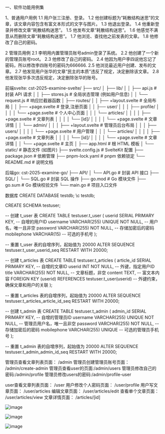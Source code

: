 一、软件功能用例集

1、普通用户用例
1.1 用户张三注册、登录。
1.2 他创建标题为“耗散结构迷思”的文章，该文章内容包含有富文本形式的文字与图片。
1.3 他退出登录。
1.4 他重新登录并修改文章“耗散结构迷思”。
1.5 他发布文章“耗散结构迷思”。
1.6 他感觉不满意从而删除文章“耗散结构迷思”。
1.7 他浏览、查找他之前发表的文章。
1.8 他修改了自己的密码。

2 管理员用例
2.1 李明用内置管理员账号admin登录了系统。
2.2 他创建了一个新的管理员账号root。
2.3 他修改了自己的密码。
2.4 他因为用户李四说他忘记了密码，所以修改李四账号的密码为666666.
2.5 他浏览最近用户创建、发布的文章。
2.7 他发现用户张华的文章“民主的本质”违反了规定，决定删除该文章。
2.8 他发现张华多次违反规定，决定删除张华的账号。

前端svelte:
cst-2025-examine-svelte/
├── src/
│   ├── lib/
│   │   ├── api.js        # 封装 API 请求
│   │   ├── stores.js     # 全局状态管理 (例如用户信息)
│   │   └── request.js    # 响应拦截器函数
│   ├── routes/
│   │   ├── +layout.svelte # 全局布局
│   │   ├── +page.svelte   # 登录,注册页面
│   │   ├── user/
│   │   │   ├── profile/
│   │   │   │   └── +page.svelte # 个人中心页面
│   │   │   └── articles/
│   │   │   │   ├── +page.svelte # 文章列表
│   │   │   │   └── [id]/
│   │   │   │       └── +page.svelte # 文章详情
│   │   └── admin/
│   │   │   ├── +layout.svelte # 管理员后台布局
│   │   │   ├── users/
│   │   │   │   └── +page.svelte # 用户管理
│   │   │   └── articles/
│   │   │   │   ├── +page.svelte # 文章列表
│   │   │   │   └── [id]/
│   │   │   │       └── +page.svelte # 文章详情
│   │   └── +page.svelte   # 主页
│   ├── app.html          # 根 HTML 模板
│   └── static/           # 静态文件 (如图片)
├── svelte.config.js    # SvelteKit 配置
├── package.json        # 依赖管理
├── pnpm-lock.yaml      # pnpm 依赖锁定
└── README.md           # 说明文档

后端go:
cst-2025-examine-go/
├── API/
│   └── API.go      # 封装 API 接口
├── SQL/
│   └── SQL.go      # 封装 SQL 操作
├── go.mod          # Go 模块文件
├── go.sum          # Go 模块校验文件
└── main.go         # 项目入口文件

数据库
CREATE DATABASE testdb;
\c testdb;

CREATE SCHEMA testuser;

-- 创建 t_user 表
CREATE TABLE testuser.t_user (
    userid SERIAL PRIMARY KEY,                   -- 自增的用户ID
    username VARCHAR(255) UNIQUE NOT NULL,        -- 用户名，唯一且非空
    password VARCHAR(255) NOT NULL,               -- 存储加密后的密码
    mobilephone VARCHAR(15)                       -- 可选的手机号
);

-- 重置 t_user 表的自增序列，起始值为 20000
ALTER SEQUENCE testuser.t_user_userid_seq RESTART WITH 20000;

-- 创建 t_articles 表
CREATE TABLE testuser.t_articles (
    article_id SERIAL PRIMARY KEY,                -- 自增的文章ID
    userid INT NOT NULL,                          -- 外键，指定用户ID
    title VARCHAR(255) NOT NULL,                   -- 文章标题，非空
    content TEXT,                                  -- 富文本内容
    FOREIGN KEY (userid) REFERENCES testuser.t_user(userid) -- 外键约束，确保文章和用户的关联
);

-- 重置 t_articles 表的自增序列，起始值为 20000
ALTER SEQUENCE testuser.t_articles_article_id_seq RESTART WITH 20000;

-- 创建 t_admin 表
CREATE TABLE testuser.t_admin (
    admin_id SERIAL PRIMARY KEY,                  -- 自增的管理员ID
    username VARCHAR(255) UNIQUE NOT NULL,         -- 管理员用户名，唯一且非空
    password VARCHAR(255) NOT NULL,                -- 存储加密后的密码
    mobilephone VARCHAR(255) UNIQUE               -- 可选的管理员手机号
);

-- 重置 t_admin 表的自增序列，起始值为 20000
ALTER SEQUENCE testuser.t_admin_admin_id_seq RESTART WITH 20000;


管理员查看文章列表页面： /admin 
管理员创建管理员账号页面： /admin/create-admin 
管理员查看user的页面:/admin/users
管理员修改自己的密码:/admin/profile 
管理员修改users的密码:/admin/profile-user

user查看文章列表页面： /user
用户修改个人密码页面： /user/profile 
用户写文章页面： /user/articles 
编辑文章页面： /user/articles/edit 
查看单个文章页面： /user/articles/view 
文章详情页面： /articles/[id]


![image](https://github.com/user-attachments/assets/38c90a14-fb1b-48f7-9aa8-8119f3da975a)

![image](https://github.com/user-attachments/assets/e7dc878e-6503-4262-80e2-bdc0dd2f2624)

![image](https://github.com/user-attachments/assets/d23ce4a9-e5e6-4989-a92d-81d290e11c98)



